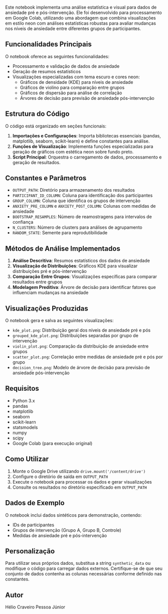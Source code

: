 Este notebook implementa uma análise estatística e visual para dados de ansiedade pré e pós-intervenção. Ele foi desenvolvido para processamento em Google Colab, utilizando uma abordagem que combina visualizações em estilo neon com análises estatísticas robustas para avaliar mudanças nos níveis de ansiedade entre diferentes grupos de participantes.

## Funcionalidades Principais

O notebook oferece as seguintes funcionalidades:

- Processamento e validação de dados de ansiedade
- Geração de resumos estatísticos
- Visualizações especializadas com tema escuro e cores neon:
  - Gráficos de densidade (KDE) para níveis de ansiedade
  - Gráficos de violino para comparação entre grupos
  - Gráficos de dispersão para análise de correlação
  - Árvores de decisão para previsão de ansiedade pós-intervenção

## Estrutura do Código

O código está organizado em seções funcionais:

1. **Importações e Configurações**: Importa bibliotecas essenciais (pandas, matplotlib, seaborn, scikit-learn) e define constantes para análise.
2. **Funções de Visualização**: Implementa funções especializadas para geração de gráficos com estética neon sobre fundo preto.
3. **Script Principal**: Orquestra o carregamento de dados, processamento e geração de resultados.

## Constantes e Parâmetros

- `OUTPUT_PATH`: Diretório para armazenamento dos resultados
- `PARTICIPANT_ID_COLUMN`: Coluna para identificação dos participantes
- `GROUP_COLUMN`: Coluna que identifica os grupos de intervenção
- `ANXIETY_PRE_COLUMN` e `ANXIETY_POST_COLUMN`: Colunas com medidas de ansiedade
- `BOOTSTRAP_RESAMPLES`: Número de reamostragens para intervalos de confiança
- `N_CLUSTERS`: Número de clusters para análises de agrupamento
- `RANDOM_STATE`: Semente para reprodutibilidade

## Métodos de Análise Implementados

1. **Análise Descritiva**: Resumos estatísticos dos dados de ansiedade
2. **Visualização de Distribuições**: Gráficos KDE para visualizar distribuições pré e pós-intervenção
3. **Comparação Entre Grupos**: Visualizações específicas para comparar resultados entre grupos
4. **Modelagem Preditiva**: Árvore de decisão para identificar fatores que influenciam mudanças na ansiedade

## Visualizações Produzidas

O notebook gera e salva as seguintes visualizações:

- `kde_plot.png`: Distribuição geral dos níveis de ansiedade pré e pós
- `grouped_kde_plot.png`: Distribuições separadas por grupo de intervenção
- `violin_plot.png`: Comparação da distribuição de ansiedade entre grupos
- `scatter_plot.png`: Correlação entre medidas de ansiedade pré e pós por grupo
- `decision_tree.png`: Modelo de árvore de decisão para previsão de ansiedade pós-intervenção

## Requisitos

- Python 3.x
- pandas
- matplotlib
- seaborn
- scikit-learn
- statsmodels
- numpy
- scipy
- Google Colab (para execução original)

## Como Utilizar

1. Monte o Google Drive utilizando `drive.mount('/content/drive')`
2. Configure o diretório de saída em `OUTPUT_PATH`
3. Execute o notebook para processar os dados e gerar visualizações
4. Consulte os resultados no diretório especificado em `OUTPUT_PATH`

## Dados de Exemplo

O notebook inclui dados sintéticos para demonstração, contendo:
- IDs de participantes
- Grupos de intervenção (Grupo A, Grupo B, Controle)
- Medidas de ansiedade pré e pós-intervenção

## Personalização

Para utilizar seus próprios dados, substitua a string `synthetic_data` ou modifique o código para carregar dados externos. Certifique-se de que seu conjunto de dados contenha as colunas necessárias conforme definido nas constantes.

## Autor

Hélio Craveiro Pessoa Júnior
